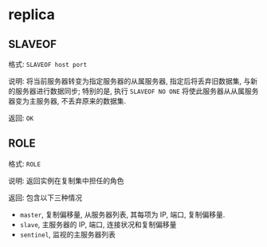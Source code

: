 # replica

## SLAVEOF

格式: `SLAVEOF host port`

说明: 将当前服务器转变为指定服务器的从属服务器, 指定后将丢弃旧数据集, 与新的服务器进行数据同步;
特别的是, 执行 `SLAVEOF NO ONE` 将使此服务器从从属服务器变为主服务器, 不丢弃原来的数据集.

返回: `OK`


## ROLE

格式: `ROLE`

说明: 返回实例在复制集中担任的角色

返回: 包含以下三种情况
- `master`, 复制偏移量, 从服务器列表, 其每项为 IP, 端口, 复制偏移量.
- `slave`, 主服务器的 IP, 端口, 连接状况和复制偏移量
- `sentinel`, 监视的主服务器列表
